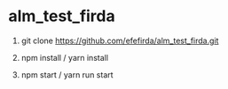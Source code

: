 # alm_test_firda

1. git clone https://github.com/efefirda/alm_test_firda.git

2. npm install / yarn install

3. npm start / yarn run start
